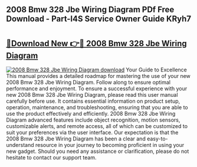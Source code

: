 ## 2008 Bmw 328 Jbe Wiring Diagram PDf Free Download - Part-l4S Service Owner Guide KRyh7

# <h2><a href="http://dfkxmc.blite.top/?on=2008+Bmw+328+Jbe+Wiring+Diagram">🔗Download New 👉🔴 2008 Bmw 328 Jbe Wiring Diagram</a></h2>

[![2008 Bmw 328 Jbe Wiring Diagram download](https://i.imgur.com/lujVjoI.png)](http://dfkxmc.blite.top/?on=2008+Bmw+328+Jbe+Wiring+Diagram)
Your Guide to Excellence This manual provides a detailed roadmap for mastering the use of your new 2008 Bmw 328 Jbe Wiring Diagram. Follow along to ensure optimal performance and enjoyment. To ensure a successful experience with your new 2008 Bmw 328 Jbe Wiring Diagram, please read this user manual carefully before use. It contains essential information on product setup, operation, maintenance, and troubleshooting, ensuring that you are able to use the product effectively and efficiently. 2008 Bmw 328 Jbe Wiring Diagram advanced features include object recognition, motion sensors, customizable alerts, and remote access, all of which can be customized to suit your preferences via the user interface. Our expectation is that the 2008 Bmw 328 Jbe Wiring Diagram has been a clear and easy-to-understand resource in your journey to becoming proficient in using your new gadget. Should you need any assistance or clarification, please do not hesitate to contact our support team.

